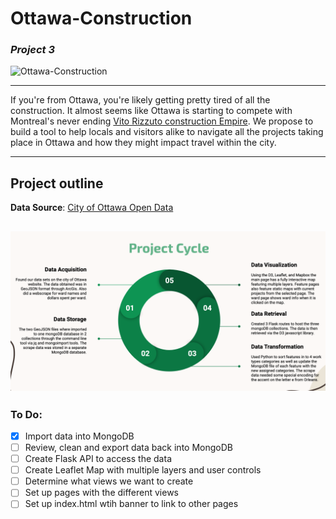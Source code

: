 # Ottawa-Construction
### *Project 3*

![Ottawa-Construction](https://i.cbc.ca/1.5488602.1583516539!/cpImage/httpImage/west-block-parliament-tour-20180615.jpg)

---

If you're from Ottawa, you're likely getting pretty tired of all the construction. It almost seems like Ottawa is starting to compete with Montreal's never ending [Vito Rizzuto construction Empire](https://www.theguardian.com/world/2015/nov/24/corrupt-quebec-construction-industry-ruled-by-untouchable-groups-report). We propose to build a tool to help locals and visitors alike to navigate all the projects taking place in Ottawa and how they might impact travel within the city.

---
## Project outline
**Data Source**: [City of Ottawa Open Data](https://open.ottawa.ca/datasets/ottawa::construction-road-resurfacing-watermain-sewer-multi-use-pathways-bike-lanes/about)

![Project-Cycle, crop out header](images/project_cycle.png) 
---

### To Do:
- [x] Import data into MongoDB
- [ ] Review, clean and export data back into MongoDB
- [ ] Create Flask API to access the data
- [ ] Create Leaflet Map with multiple layers and user controls
- [ ] Determine what views we want to create
- [ ] Set up pages with the different views
- [ ] Set up index.html wtih banner to link to other pages
